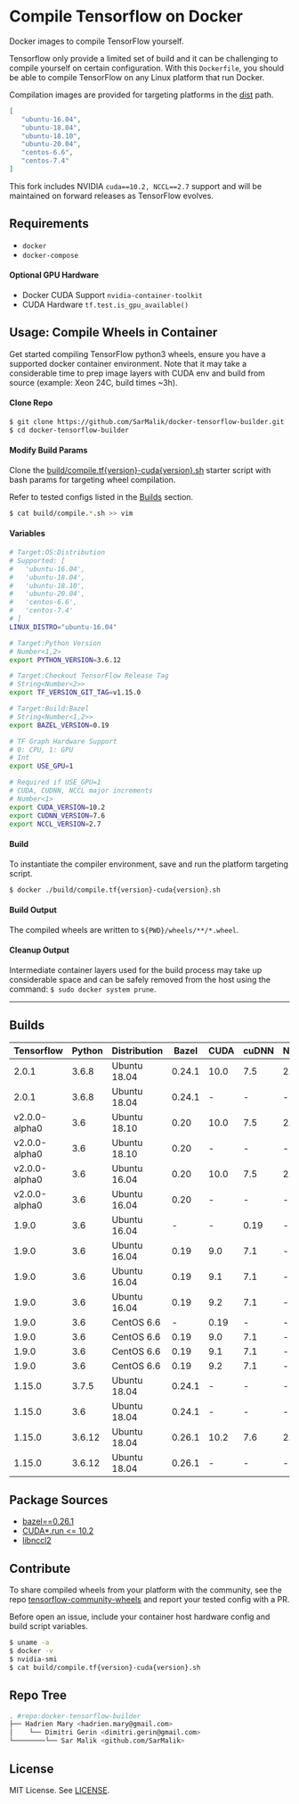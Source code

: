 # Compile Tensorflow on Docker

Docker images to compile TensorFlow yourself.

Tensorflow only provide a limited set of build and it can be challenging to compile yourself on certain configuration. With this `Dockerfile`, you should be able to compile TensorFlow on any Linux platform that run Docker.

Compilation images are provided for targeting platforms in the [dist](/dist) path.

```json
[
   "ubuntu-16.04",
   "ubuntu-18.04",
   "ubuntu-18.10",
   "ubuntu-20.04",
   "centos-6.6",
   "centos-7.4"
]
```

This fork includes NVIDIA ``cuda==10.2, NCCL==2.7`` support and will be maintained on forward releases as TensorFlow evolves.

## Requirements

- `docker`
- `docker-compose`

#### Optional GPU Hardware

- Docker CUDA Support `nvidia-container-toolkit`
- CUDA Hardware `tf.test.is_gpu_available()`

## Usage: Compile Wheels in Container

Get started compiling TensorFlow python3 wheels, ensure you have a supported docker container environment. Note that it may take a considerable time to prep image layers with CUDA env and build from source (example: Xeon 24C, build times ~3h).

#### Clone Repo

```bash
$ git clone https://github.com/SarMalik/docker-tensorflow-builder.git
$ cd docker-tensorflow-builder
```

#### Modify Build Params

Clone the [build/compile.tf{version}-cuda{version}.sh](/build) starter script with bash params for targeting wheel compilation. 

Refer to tested configs listed in the [Builds](#Builds) section.

```bash
$ cat build/compile.*.sh >> vim
```

#### Variables

```bash
# Target:OS:Distribution
# Supported: [
#   'ubuntu-16.04',
#   'ubuntu-18.04',
#   'ubuntu-18.10',
#   'ubuntu-20.04',
#   'centos-6.6',
#   'centos-7.4'
# ]
LINUX_DISTRO="ubuntu-16.04"

# Target:Python Version
# Number<1,2>
export PYTHON_VERSION=3.6.12

# Target:Checkout TensorFlow Release Tag
# String<Number<2>>
export TF_VERSION_GIT_TAG=v1.15.0

# Target:Build:Bazel
# String<Number<1,2>>
export BAZEL_VERSION=0.19

# TF Graph Hardware Support
# 0: CPU, 1: GPU
# Int
export USE_GPU=1

# Required if USE_GPU=1
# CUDA, CUDNN, NCCL major increments
# Number<1>
export CUDA_VERSION=10.2
export CUDNN_VERSION=7.6
export NCCL_VERSION=2.7
```

#### Build

To instantiate the compiler environment, save and run the platform targeting script.

```bash
$ docker ./build/compile.tf{version}-cuda{version}.sh
```

#### Build Output

The compiled wheels are written to `${PWD}/wheels/**/*.wheel`.

#### Cleanup Output

Intermediate container layers used for the build process may take up considerable space and can be safely removed from the host using the command: ``$ sudo docker system prune``.

---

## Builds

| Tensorflow | Python | Distribution | Bazel | CUDA | cuDNN | NCCL | Comment |
| --- | --- | --- | --- | --- | --- | --- | --- |
| 2.0.1 | 3.6.8 | Ubuntu 18.04 | 0.24.1 | 10.0 | 7.5 | 2.4 | OK |
| 2.0.1 | 3.6.8 | Ubuntu 18.04 | 0.24.1 | - | - | - | OK |
| v2.0.0-alpha0 | 3.6 | Ubuntu 18.10 | 0.20 | 10.0 | 7.5 | 2.4 | seg fault error  |
| v2.0.0-alpha0 | 3.6 | Ubuntu 18.10 | 0.20 | - | - | - | OK |
| v2.0.0-alpha0 | 3.6 | Ubuntu 16.04 | 0.20 | 10.0 | 7.5 | 2.4 | TODO |
| v2.0.0-alpha0 | 3.6 | Ubuntu 16.04 | 0.20 | - | - | - | TODO |
| 1.9.0 | 3.6 | Ubuntu 16.04 | - | - | 0.19 | - | OK |
| 1.9.0 | 3.6 | Ubuntu 16.04 | 0.19 | 9.0 | 7.1 | - | OK |
| 1.9.0 | 3.6 | Ubuntu 16.04 | 0.19 | 9.1 | 7.1 | - | OK |
| 1.9.0 | 3.6 | Ubuntu 16.04 | 0.19 | 9.2 | 7.1 | - | OK |
| 1.9.0 | 3.6 | CentOS 6.6 | - | 0.19 | - | - | OK |
| 1.9.0 | 3.6 | CentOS 6.6 | 0.19 | 9.0 | 7.1 | - | OK |
| 1.9.0 | 3.6 | CentOS 6.6 | 0.19 | 9.1 | 7.1 | - | OK |
| 1.9.0 | 3.6 | CentOS 6.6 | 0.19 | 9.2 | 7.1 | - | OK |
| 1.15.0 | 3.7.5 | Ubuntu 18.04 | 0.24.1 | - | - | - | seg fault error |
| 1.15.0 | 3.6 | Ubuntu 18.04 | 0.24.1 | - | - | - | seg fault error |
| 1.15.0 | 3.6.12 | Ubuntu 18.04 | 0.26.1 | 10.2 | 7.6 | 2.1 | OK |
| 1.15.0 | 3.6.12 | Ubuntu 18.04 | 0.26.1 | - | - | - | OK |

## Package Sources

* [bazel==0.26.1](https://github.com/bazelbuild/bazel/releases/tag/0.26.1)
* [CUDA*.run <= 10.2](https://developer.nvidia.com/cuda-toolkit-archive)
* [libnccl2](https://developer.download.nvidia.com/compute/machine-learning/repos/ubuntu1604/x86_64/)

## Contribute

To share compiled wheels from your platform with the community, see the repo [tensorflow-community-wheels](https://github.com/yaroslavvb/tensorflow-community-wheels/issues) and report your tested config with a PR.

Before open an issue, include your container host hardware config and build script variables.

```bash
$ uname -a
$ docker -v
$ nvidia-smi
$ cat build/compile.tf{version}-cuda{version}.sh
```

## Repo Tree

```bash
. #repo:docker-tensorflow-builder
├── Hadrien Mary <hadrien.mary@gmail.com>
│    └── Dimitri Gerin <dimitri.gerin@gmail.com>
└────────└── Sar Malik <github.com/SarMalik>
```

## License

MIT License. See [LICENSE](LICENSE).
